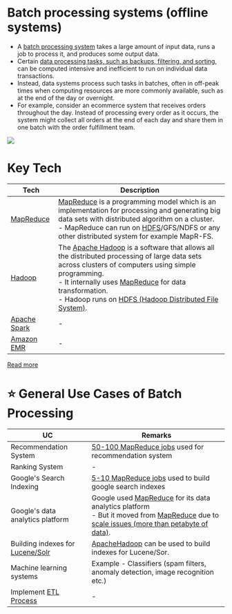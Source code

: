 # Batch processing systems (offline systems)
- A [batch processing system](https://aws.amazon.com/what-is/batch-processing/) takes a large amount of input data, runs a job to process it, and produces some output data.
- Certain [data processing tasks, such as backups, filtering, and sorting](https://aws.amazon.com/what-is/batch-processing/), can be computed intensive and inefficient to run on individual data transactions.
- Instead, data systems process such tasks in batches, often in off-peak times when computing resources are more commonly available, such as at the end of the day or overnight.
- For example, consider an ecommerce system that receives orders throughout the day. Instead of processing every order as it occurs, the system might collect all orders at the end of each day and share them in one batch with the order fulfillment team.

![](![](https://www.upsolver.com/wp-content/uploads/2019/09/Slide1.png))

# Key Tech

| Tech                                                                                     | Description                                                                                                                                                                                                                                                                                                                                          |
|------------------------------------------------------------------------------------------|------------------------------------------------------------------------------------------------------------------------------------------------------------------------------------------------------------------------------------------------------------------------------------------------------------------------------------------------------|
| [MapReduce](MapReduce.md)                                                                | [MapReduce](MapReduce.md) is a programming model which is an implementation for processing and generating big data sets with distributed algorithm on a cluster.<br/>- MapReduce can run on [HDFS](ApacheHadoop/ApacheHDFS.md)/GFS/NDFS or any other distributed system for example MapR-FS.                                                         |
| [Hadoop](ApacheHadoop/Readme.md)                                                         | The [Apache Hadoop](ApacheHadoop/Readme.md) is a software that allows all the distributed processing of large data sets across clusters of computers using simple programming.<br/>- It internally uses [MapReduce](MapReduce.md) for data transformation.<br/>- Hadoop runs on [HDFS (Hadoop Distributed File System)](ApacheHadoop/ApacheHDFS.md). |
| [Apache Spark](../StreamProcessing/ApacheSpark.md)                                       | -                                                                                                                                                                                                                                                                                                                                                    |
| [Amazon EMR](../../../2_AWSComponents/10_BigDataComponents/BatchProcessing/ETL/AmazonEMR.md) | -                                                                                                                                                                                                                                                                                                                                                    |

[Read more](https://www.geeksforgeeks.org/difference-between-hadoop-and-mapreduce/)

# :star: General Use Cases of Batch Processing

| UC                                                                                            | Remarks                                                                                                                                   |
|-----------------------------------------------------------------------------------------------|-------------------------------------------------------------------------------------------------------------------------------------------|
| Recommendation System                                                                         | [50-100 MapReduce jobs](MapReduce.md) used for recommendation system                                                                      |
| Ranking System                                                                                | -                                                                                                                                         |
| Google's Search Indexing                                                                      | [5-10 MapReduce jobs](MapReduce.md) used to build google search indexes                                                                   |
| Google's data analytics platform                                                              | Google used [MapReduce](MapReduce.md) for its data analytics platform<br/>- But it moved from [MapReduce](MapReduce.md) due to [scale issues (more than petabyte of data)](https://www.datacenterknowledge.com/archives/2014/06/25/google-dumps-mapreduce-favor-new-hyper-scale-analytics-system). |
| Building indexes for [Lucene/Solr](../../3_DatabaseComponents/Search-Indexes/ApacheLucene.md) | [ApacheHadoop](ApacheHadoop/Readme.md) can be used to build indexes for Lucene/Sor.                                                       |
| Machine learning systems                                                                      | Example - Classifiers (spam filters, anomaly detection, image recognition etc.)                                                           |
| Implement [ETL Process](../../0_SystemGlossaries/BigData/DataWarehouses.md)                         | -                                                                                                                                         |